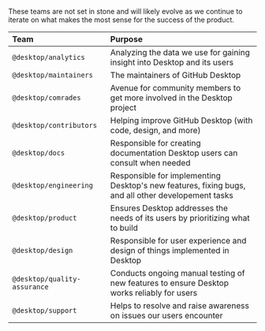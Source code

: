 These teams are not set in stone and will likely evolve as we continue to iterate on what makes the most sense for the success of the product.

| Team | Purpose |
|:--|:--|
| `@desktop/analytics` | Analyzing the data we use for gaining insight into Desktop and its users |
| `@desktop/maintainers` | The maintainers of GitHub Desktop |
| `@desktop/comrades` | Avenue for community members to get more involved in the Desktop project |
| `@desktop/contributors` | Helping improve GitHub Desktop (with code, design, and more) |
| `@desktop/docs` | Responsible for creating documentation Desktop users can consult when needed |
| `@desktop/engineering` | Responsible for implementing Desktop's new features, fixing bugs, and all other developement tasks |
| `@desktop/product` | Ensures Desktop addresses the needs of its users by prioritizing what to build |
| `@desktop/design` | Responsible for user experience and design of things implemented in Desktop |
| `@desktop/quality-assurance` | Conducts ongoing manual testing of new features to ensure Desktop works reliably for users |
| `@desktop/support` | Helps to resolve and raise awareness on issues our users encounter |
